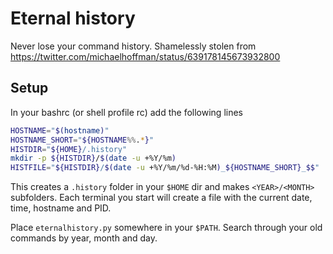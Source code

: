 # Eternal history

Never lose your command history.
Shamelessly stolen from https://twitter.com/michaelhoffman/status/639178145673932800


## Setup
In your bashrc (or shell profile rc) add the following lines
```sh
HOSTNAME="$(hostname)"
HOSTNAME_SHORT="${HOSTNAME%%.*}"
HISTDIR="${HOME}/.history"
mkdir -p ${HISTDIR}/$(date -u +%Y/%m)
HISTFILE="${HISTDIR}/$(date -u +%Y/%m/%d-%H:%M)_${HOSTNAME_SHORT}_$$"
```

This creates a `.history` folder in your `$HOME` dir and makes `<YEAR>/<MONTH>` subfolders.
Each terminal you start will create a file with the current date, time, hostname and PID.

Place `eternalhistory.py` somewhere in your `$PATH`. Search through your old commands by year, month and day.
